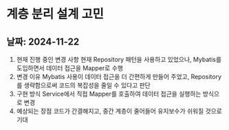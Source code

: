 # 계층 분리 설계 고민

## 날짜: 2024-11-22

1. 현재 진행 중인 변경 사항
현재 Repository 패턴을 사용하고 있었으나, Mybatis를 도입하면서 데이터 접근을 Mapper로 수행
2. 변경 이유
Mybatis 사용이 데이터 접근을 더 간편하게 만들어 주었고, Repository를 생략함으로써 코드의 복잡성을 줄일 수 있다고 판단
3. 구현 방식
Service에서 직접 Mapper를 호출하여 데이터 접근을 실행하는 방식으로 변경
4. 예상되는 장점
코드가 간결해지고, 중간 계층이 줄어들어 유지보수가 쉬워질 것으로 기대
